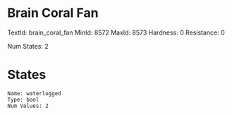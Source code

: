 # Brain Coral Fan
TextId: brain_coral_fan
MinId: 8572
MaxId: 8573
Hardness: 0
Resistance: 0

Num States: 2
# States
```
Name: waterlogged
Type: bool
Num Values: 2
```